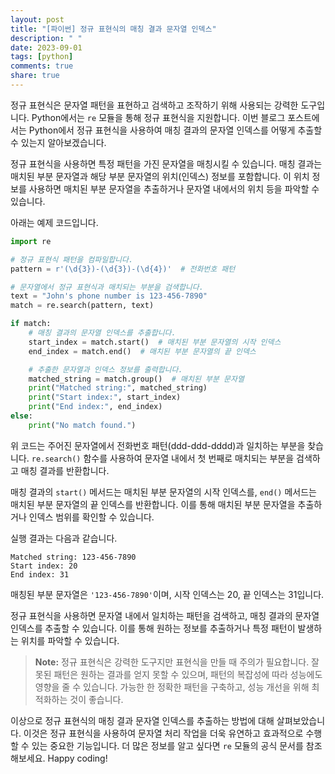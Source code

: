 ```yaml
---
layout: post
title: "[파이썬] 정규 표현식의 매칭 결과 문자열 인덱스"
description: " "
date: 2023-09-01
tags: [python]
comments: true
share: true
---
```


정규 표현식은 문자열 패턴을 표현하고 검색하고 조작하기 위해 사용되는 강력한 도구입니다. Python에서는 `re` 모듈을 통해 정규 표현식을 지원합니다. 이번 블로그 포스트에서는 Python에서 정규 표현식을 사용하여 매칭 결과의 문자열 인덱스를 어떻게 추출할 수 있는지 알아보겠습니다.

정규 표현식을 사용하면 특정 패턴을 가진 문자열을 매칭시킬 수 있습니다. 매칭 결과는 매치된 부분 문자열과 해당 부분 문자열의 위치(인덱스) 정보를 포함합니다. 이 위치 정보를 사용하면 매치된 부분 문자열을 추출하거나 문자열 내에서의 위치 등을 파악할 수 있습니다.

아래는 예제 코드입니다.

```python
import re

# 정규 표현식 패턴을 컴파일합니다.
pattern = r'(\d{3})-(\d{3})-(\d{4})'  # 전화번호 패턴

# 문자열에서 정규 표현식과 매치되는 부분을 검색합니다.
text = "John's phone number is 123-456-7890"
match = re.search(pattern, text)

if match:
    # 매칭 결과의 문자열 인덱스를 추출합니다.
    start_index = match.start()  # 매치된 부분 문자열의 시작 인덱스
    end_index = match.end()  # 매치된 부분 문자열의 끝 인덱스

    # 추출한 문자열과 인덱스 정보를 출력합니다.
    matched_string = match.group()  # 매치된 부분 문자열
    print("Matched string:", matched_string)
    print("Start index:", start_index)
    print("End index:", end_index)
else:
    print("No match found.")
```

위 코드는 주어진 문자열에서 전화번호 패턴(ddd-ddd-dddd)과 일치하는 부분을 찾습니다. `re.search()` 함수를 사용하여 문자열 내에서 첫 번째로 매치되는 부분을 검색하고 매칭 결과를 반환합니다.

매칭 결과의 `start()` 메서드는 매치된 부분 문자열의 시작 인덱스를, `end()` 메서드는 매치된 부분 문자열의 끝 인덱스를 반환합니다. 이를 통해 매치된 부분 문자열을 추출하거나 인덱스 범위를 확인할 수 있습니다.

실행 결과는 다음과 같습니다.

```
Matched string: 123-456-7890
Start index: 20
End index: 31
```

매칭된 부분 문자열은 `'123-456-7890'`이며, 시작 인덱스는 20, 끝 인덱스는 31입니다.

정규 표현식을 사용하면 문자열 내에서 일치하는 패턴을 검색하고, 매칭 결과의 문자열 인덱스를 추출할 수 있습니다. 이를 통해 원하는 정보를 추출하거나 특정 패턴이 발생하는 위치를 파악할 수 있습니다.

> **Note:** 정규 표현식은 강력한 도구지만 표현식을 만들 때 주의가 필요합니다. 잘못된 패턴은 원하는 결과를 얻지 못할 수 있으며, 패턴의 복잡성에 따라 성능에도 영향을 줄 수 있습니다. 가능한 한 정확한 패턴을 구축하고, 성능 개선을 위해 최적화하는 것이 좋습니다.

이상으로 정규 표현식의 매칭 결과 문자열 인덱스를 추출하는 방법에 대해 살펴보았습니다. 이것은 정규 표현식을 사용하여 문자열 처리 작업을 더욱 유연하고 효과적으로 수행할 수 있는 중요한 기능입니다. 더 많은 정보를 알고 싶다면 `re` 모듈의 공식 문서를 참조해보세요. Happy coding!